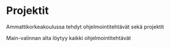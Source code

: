 # Projektit
Ammattikorkeakoulussa tehdyt ohjelmointitehtävät sekä projektit

Main-valinnan alta löytyy kaikki ohjelmointitehtävät 
